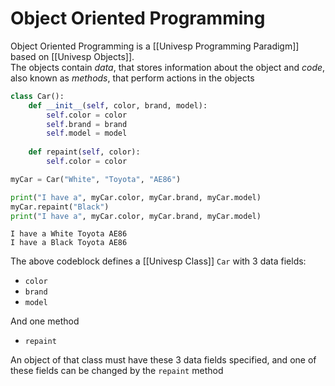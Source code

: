 # Object Oriented Programming
Object Oriented Programming is a [[Univesp Programming Paradigm]] based on [[Univesp Objects]].   
The objects contain *data*, that stores information about the object and *code*, also known as *methods*, that perform actions in the objects

```py
class Car():
    def __init__(self, color, brand, model):
        self.color = color
        self.brand = brand
        self.model = model
    
    def repaint(self, color):
        self.color = color

myCar = Car("White", "Toyota", "AE86")

print("I have a", myCar.color, myCar.brand, myCar.model)
myCar.repaint("Black")
print("I have a", myCar.color, myCar.brand, myCar.model)
```

```
I have a White Toyota AE86
I have a Black Toyota AE86
```

The above codeblock defines a [[Univesp Class]] `Car` with 3 data fields:
- `color`
- `brand`
- `model`

And one method
- `repaint`

An object of that class must have these 3 data fields specified, and one of these fields can be changed by the `repaint` method

